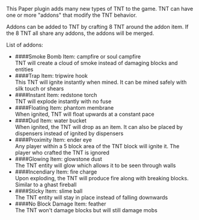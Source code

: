 This Paper plugin adds many new types of TNT to the game.
TNT can have one or more "addons" that modify the TNT behavior.

Addons can be added to TNT by crafting 8 TNT around the addon item.
If the 8 TNT all share any addons, the addons will be merged.

List of addons:
 - ####Smoke Bomb
   Item: campfire or soul campfire\
   TNT will create a cloud of smoke instead of damaging blocks and entities
 - ####Trap
   Item: tripwire hook\
   This TNT will ignite instantly when mined. It can be mined safely with silk touch or shears
 - ####Instant
   Item: redstone torch\
   TNT will explode instantly with no fuse
 - ####Floating
   Item: phantom membrane\
   When ignited, TNT will float upwards at a constant pace
 - ####Dud
   Item: water bucket\
   When ignited, the TNT will drop as an item. It can also be placed by dispensers instead of ignited by dispensers
 - ####Proximity
   Item: ender eye\
   Any player within a 5 block area of the TNT block will ignite it. The player who crafted the TNT is ignored
 - ####Glowing
   Item: glowstone dust\
   The TNT entity will glow which allows it to be seen through walls
 - ####Incendiary
   Item: fire charge\
   Upon exploding, the TNT will produce fire along with breaking blocks. Similar to a ghast fireball
 - ####Sticky
   Item: slime ball\
   The TNT entity will stay in place instead of falling downwards
 - ####No Block Damage
   Item: feather\
   The TNT won't damage blocks but will still damage mobs